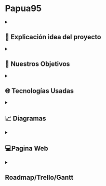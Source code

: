 <h1>Papua95</h1>
<details> <summary><h2>📖 Explicación idea del proyecto</h2></summary>
  
**Papua95** es una colección de videojuegos con temática “retro” originales o variaciones de otros ya creados, pero con contenido diferencial. Todo esto en una recreación de la interfaz gráfica de Windows 95, combinando elementos y ofreciendo la  interactividad del mismo a su vez cambiando el contenido por uno más humorístico o algún que otro “easter egg” de nosotros los creadores sin que se pierda la seriedad de la recreación.

</details> 

<details> 
<summary><h2>🎯 Nuestros Objetivos</h2></summary>
  
### **1. Recrear Fielmente la Interfaz de Windows 95**
Nuestro principal objetivo es ofrecer una experiencia auténtica y nostálgica de Windows 95 en un entorno web moderno. Para lograrlo, nos enfocamos en el **diseño detallado**, buscando replicar elementos icónicos como el Menú Inicio, el escritorio, las ventanas redimensionables y los diálogos de sistema. 
Asegurando a su vez que estos elementos tengan **interactividad**, para permitir a los usuarios interactuar con la interfaz como lo harían en un sistema operativo real (arrastrar ventanas, hacer clic en el icono de Cachondino). También es importante mantener esa **estética retro**, ya sea manteniendo la paleta de colores, tipografías y efectos visuales propios de los años 90.

### **2. Desarrollar juegos retro con nuestro toque personalizado**
Queremos ofrecer una colección de juegos retro que combinen la nostalgia con mecánicas innovadoras. Haciendo **juegos clásicos reinventados**, creando variantes de juegos populares como el dinosaurio de Google, Snake o Buscaminas, añadiendo elementos únicos y desafíos nuevos.
Siguiendo una **estética pixelada** utilizando gráficos en 8 y 16 bits para mantener la esencia retro, en juegos que serán simples, pero adictivos.

### **3. Implementar un sistema de puntuaciones**
Para fomentar la competencia y la rejugabilidad, nos proponemos:
- **Guardar puntuaciones**: Utilizar Firebase Firestore para almacenar los resultados de los jugadores de manera segura y eficiente.
- **Tabla de líderes**: Mostrar los mejores puntajes por juego, permitiendo a los usuarios competir por el primer lugar.

### **4. Ofrecer una Experiencia Inmersiva**
Buscamos que los usuarios se sientan transportados a los años 90 mediante:
- **Efectos visuales**: Emular una pantalla CRT con filtros CSS.
- **Sonidos auténticos**: Integración de efectos de sonido y música retro, como los sonidos de inicio de Windows 95 o melodías en 8 bits.
- **Easter eggs**: Esconder detalles humorísticos y referencias culturales de los creadores para sorprender a los usuarios.
</details> 

<details>
<summary><h2>🌐 Tecnologías Usadas</h2></summary>
  
### **Frontend**
- **React**: Utilizamos React como la base de nuestra interfaz de usuario. React nos permite crear componentes reutilizables y gestionar el estado de la aplicación de manera eficiente, lo que es esencial para simular la interfaz modular de Windows 95.
- **React95**: Para lograr una recreación auténtica de la interfaz de Windows 95, utilizamos la librería **React95**. Esta librería proporciona componentes preestilizados (como ventanas, botones, menús y barras de herramientas) que imitan fielmente el diseño clásico de Windows 95, acelerando el desarrollo y asegurando la coherencia visual.
- **Tailwind CSS**: Para estilos personalizados y un diseño responsive, empleamos **Tailwind CSS**. Tailwind nos permite aplicar estilos directamente en el markup mediante clases utilitarias, lo que agiliza el desarrollo y facilita la creación de diseños consistentes y modernos sin perder la estética retro.

### **Desarrollo de Juegos**
- **Canvas**: Para los juegos retro, utilizamos Canvas, una API de gráficos en 2D integrada en HTML5. Canvas nos permite dibujar gráficos, animaciones y gestionar interacciones directamente en el navegador, lo que es ideal para juegos simples como el clásico Snake, el dinosaurio de Google o un Buscaminas.
- **Godot**: Para los juegos más complejos, Godot es una herramienta potente y flexible que nos permite crear juegos 2D y 3D con lógica avanzada. Exportamos los juegos desarrollados en Godot a formatos compatibles con la web (como WebAssembly) para integrarlos en nuestro proyecto.

### **Backend y Base de Datos**
- **Firebase Firestore**: Base de datos NoSQL en tiempo real utilizada para almacenar y gestionar las puntuaciones de los jugadores. Firestore nos permite guardar datos de manera escalable y sincronizarlos en tiempo real, lo que es ideal para la tabla de líderes.
  
</details> 

<details> <summary><h2>📈 Diagramas</h2></summary>
  
</details>

<details> <summary><h2>💻Pagina Web</h2></summary> 

  <details> <summary><h3>💭Mockup</h3></summary>
  En esta captura, se muestra el escritorio donde se recrea con algunos cambios la estética clásica de Windows 95. También se observa el Menú Inicio desplegado con las opciones típicas.

  <img src="mockups/mockup1.png" alt="Menú Inicio de Windows 95" width="800"/>
  
  Esta captura muestra una carpeta abierta, los usuarios pueden navegar por directorios virtuales simulando la experiencia clásica.
  
  <img src="mockups/mockup2.png" alt="Carpeta abierta" width="600"/>

  Esta captura muestra un juego abierto, los usuarios pueden jugar en la web simulando la experiencia clásica.
  
  <img src="mockups/mockup3.png" alt="Juego abierto" width="600"/>
  
  </details> 

 <details> <summary><h3>🎨Paleta De Colores</h3></summary>

 <img src="mockups/paleta.png" alt="Juego abierto" width="600"/>
 
 </details> 

 <details> <summary><h3>👀Logo</h3></summary></details> 

 <details> <summary><h3>🔗Funcionalidades Web</h3></summary>
   
1. **Interfaz de Windows 95**: Menú Inicio, ventanas, escritorio.
2. **Juegos Retro**:
   - Cachondino 2 Definitive Edition
   - La rana marrana
3. **Sistema de Puntuaciones**:
   - Guardar puntuaciones en tiempo real.
   - Tabla de líderes por juego top 10.
4. **Efectos Visuales/Sonidos**: CRT filter, sonidos de Windows 95.
 
 </details> 
</details> 

<details> <summary><h2>Roadmap/Trello/Gantt</h2></summary>
